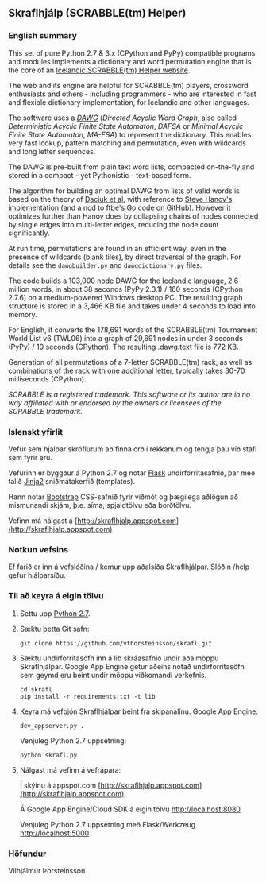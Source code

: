 ## Skraflhjálp (SCRABBLE(tm) Helper)

### English summary

This set of pure Python 2.7 & 3.x (CPython and PyPy) compatible programs and modules
implements a dictionary and word permutation engine that is the core of an
[Icelandic SCRABBLE(tm) Helper website](http://skraflhjalp.appspot.com).

The web and its engine are helpful for SCRABBLE(tm) players, crossword
enthusiasts and others - including programmers - who are interested in fast and
flexible dictionary implementation, for Icelandic and other languages.

The software uses a [*DAWG*](http://en.wikipedia.org/wiki/Deterministic_acyclic_finite_state_automaton)
(*Directed Acyclic Word Graph*, also called *Deterministic Acyclic Finite State Automaton*, *DAFSA* or
*Minimal Acyclic Finite State Automaton*, *MA-FSA*) to represent the dictionary.
This enables very fast lookup, pattern matching and permutation, even with wildcards
and long letter sequences.

The DAWG is pre-built from plain text word lists, compacted on-the-fly
and stored in a compact - yet Pythonistic - text-based form.

The algorithm for building an optimal DAWG from lists of valid words is based on the theory
of [Daciuk et al](http://www.aclweb.org/anthology/J00-1002.pdf), with reference
to [Steve Hanov's implementation](http://stevehanov.ca/blog/index.php?id=115)
(and a nod to [ftbe's Go code on GitHub](https://github.com/ftbe/dawg)).
However it optimizes further than Hanov does by collapsing chains of nodes connected by single
edges into multi-letter edges, reducing the node count significantly.

At run time, permutations are found in an efficient way, even in the presence of
wildcards (blank tiles), by direct traversal of the graph.
For details see the ```dawgbuilder.py``` and ```dawgdictionary.py``` files.

The code builds a 103,000 node DAWG for the Icelandic language, 2.6 million words, in about
38 seconds (PyPy 2.3.1) / 160 seconds (CPython 2.7.6) on a medium-powered Windows desktop PC.
The resulting graph structure is stored in a 3,466 KB file and takes under 4 seconds to load
into memory.

For English, it converts the 178,691 words of the SCRABBLE(tm) Tournament World List v6 (TWL06)
into a graph of 29,691 nodes in under 3 seconds (PyPy) / 10 seconds (CPython). The resulting
.dawg.text file is 772 KB.

Generation of all permutations of a 7-letter SCRABBLE(tm) rack, as well as combinations of the
rack with one additional letter, typically takes 30-70 milliseconds (CPython).

*SCRABBLE is a registered trademark. This software or its author are in no way affiliated
with or endorsed by the owners or licensees of the SCRABBLE trademark.*

### Íslenskt yfirlit

Vefur sem hjálpar skröflurum að finna orð í rekkanum og tengja þau við stafi sem fyrir eru.

Vefurinn er byggður á Python 2.7 og notar [Flask](http://flask.pocoo.org/)
undirforritasafnið, þar með talið [Jinja2](http://jinja.pocoo.org/) sniðmátakerfið (templates).

Hann notar [Bootstrap](http://getbootstrap.com/) CSS-safnið fyrir viðmót og þægilega aðlögun að
mismunandi skjám, þ.e. síma, spjaldtölvu eða borðtölvu.

Vefinn má nálgast á [http://skraflhjalp.appspot.com](http://skraflhjalp.appspot.com)

### Notkun vefsins
Ef farið er inn á vefslóðina / kemur upp aðalsíða Skraflhjálpar.
Slóðin /help gefur hjálparsíðu.

### Til að keyra á eigin tölvu
1. Settu upp [Python 2.7](https://www.python.org/download/releases/2.7.8/).

2. Sæktu þetta Git safn:

   ```
   git clone https://github.com/vthorsteinsson/skrafl.git
   ```

3. Sæktu undirforritasöfn inn á lib skráasafnið undir aðalmöppu Skraflhjálpar.
   Google App Engine getur aðeins notað undirforritasöfn sem geymd eru beint undir
   möppu viðkomandi verkefnis.

   ```
   cd skrafl
   pip install -r requirements.txt -t lib
   ```
4. Keyra má vefþjón Skraflhjálpar beint frá skipanalínu.
   Google App Engine:

   ```
   dev_appserver.py .
   ```

   Venjuleg Python 2.7 uppsetning:

   ```
   python skrafl.py
   ```

5. Nálgast má vefinn á vefrápara:

   Í skýinu á appspot.com [http://skraflhjalp.appspot.com](http://skraflhjalp.appspot.com)

   Á Google App Engine/Cloud SDK á eigin tölvu [http://localhost:8080](http://localhost:8080)
   
   Venjuleg Python 2.7 uppsetning með Flask/Werkzeug [http://localhost:5000](http://localhost:5000)

### Höfundur
Vilhjálmur Þorsteinsson

